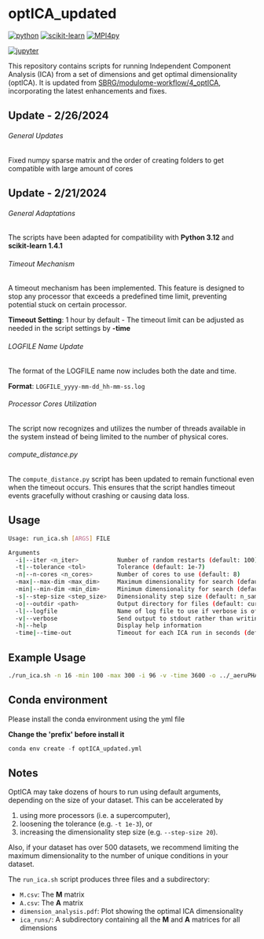 # optICA_updated
[![python](https://img.shields.io/badge/Python-3.12-3776AB.svg?style=flat&logo=python&logoColor=white)](https://www.python.org)  [![scikit-learn](https://img.shields.io/badge/scikit--learn-1.4.1-009688.svg?style=flat&logo=Scikit-learn&logoColor=white)](https://fastapi.tiangolo.com)  [![MPI4py](https://img.shields.io/badge/mpi4py-3.1.5-FF4B4B.svg?style=flat&logo=Streamlit&logoColor=white)](https://mpi4py.readthedocs.io/en/stable/)

[![jupyter](https://img.shields.io/badge/Jupyter-Lab-F37626.svg?style=flat&logo=Jupyter)](https://jupyterlab.readthedocs.io/en/stable)

This repository contains scripts for running Independent Component Analysis (ICA) from a set of dimensions and get optimal dimensionality (optICA). It is updated from [SBRG/modulome-workflow/4_optICA](https://github.com/SBRG/modulome-workflow/tree/main/4_optICA), incorporating the latest enhancements and fixes.

## Update - 2/26/2024

###### General Updates

Fixed numpy sparse matrix and the order of creating folders to get compatible with large amount of cores

## Update - 2/21/2024

###### General Adaptations

The scripts have been adapted for compatibility with **Python 3.12** and **scikit-learn 1.4.1**

###### Timeout Mechanism

A timeout mechanism has been implemented. This feature is designed to stop any processor that exceeds a predefined time limit, preventing potential stuck on certain processor.

**Timeout Setting**: 1 hour by default - The timeout limit can be adjusted as needed in the script settings by **-time**

###### LOGFILE Name Update

The format of the LOGFILE name now includes both the date and time.

**Format**: `LOGFILE_yyyy-mm-dd_hh-mm-ss.log`

###### Processor Cores Utilization

The script now recognizes and utilizes the number of threads available in the system instead of being limited to the number of physical cores. 

###### compute_distance.py

The `compute_distance.py` script has been updated to remain functional even when the timeout occurs. This ensures that the script handles timeout events gracefully without crashing or causing data loss.

## Usage

```bash
Usage: run_ica.sh [ARGS] FILE

Arguments
  -i|--iter <n_iter>           Number of random restarts (default: 100)
  -t|--tolerance <tol>         Tolerance (default: 1e-7)
  -n|--n-cores <n_cores>       Number of cores to use (default: 8)
  -max|--max-dim <max_dim>     Maximum dimensionality for search (default: n_samples)
  -min|--min-dim <min_dim>     Minimum dimensionality for search (default: 20)
  -s|--step-size <step_size>   Dimensionality step size (default: n_samples/25)
  -o|--outdir <path>           Output directory for files (default: current directory)
  -l|--logfile                 Name of log file to use if verbose is off (default: ica.log)
  -v|--verbose                 Send output to stdout rather than writing to file
  -h|--help                    Display help information
  -time|--time-out             Timeout for each ICA run in seconds (default: 3600)
```

## Example Usage

```bash
./run_ica.sh -n 16 -min 100 -max 300 -i 96 -v -time 3600 -o ../_aeruPHAGE_p_aeru ../log_tpm_p_aeru.csv
```

## Conda environment

Please install the conda environment using the yml file

**Change the 'prefix' before install it**

```python
conda env create -f optICA_updated.yml
```

## Notes

OptICA may take dozens of hours to run using default arguments, depending on the size of your dataset. This can be accelerated by

1. using more processors (i.e. a supercomputer),
1. loosening the tolerance (e.g. `-t 1e-3`), or
1. increasing the dimensionality step size (e.g. `--step-size 20`).

Also, if your dataset has over 500 datasets, we recommend limiting the maximum dimensionality to the number of unique conditions in your dataset.

The `run_ica.sh` script produces three files and a subdirectory:

- `M.csv`: The **M** matrix
- `A.csv`: The **A** matrix
- `dimension_analysis.pdf`: Plot showing the optimal ICA dimensionality
- `ica_runs/`: A subdirectory containing all the **M** and **A** matrices for all dimensions
